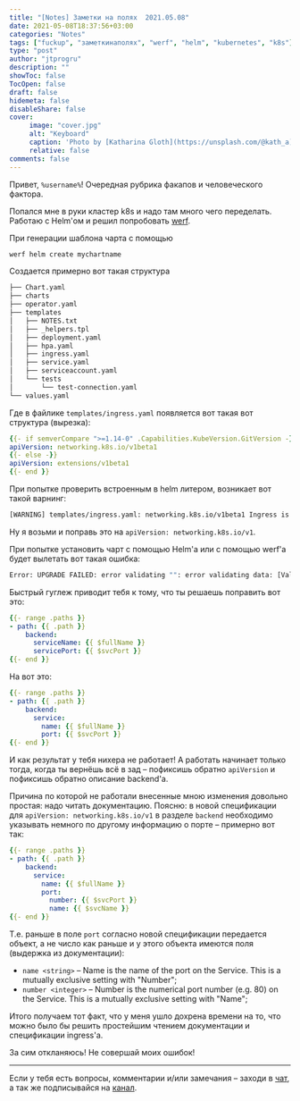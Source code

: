 ```yaml
---
title: "[Notes] Заметки на полях  2021.05.08"
date: 2021-05-08T18:37:56+03:00
categories: "Notes"
tags: ["fuckup", "заметкинаполях", "werf", "helm", "kubernetes", "k8s"]
type: "post"
author: "jtprogru"
description: ""
showToc: false
TocOpen: false
draft: false
hidemeta: false
disableShare: false
cover:
     image: "cover.jpg"
     alt: "Keyboard"
     caption: 'Photo by [Katharina Gloth](https://unsplash.com/@kath_a) on [Unsplash](https://unsplash.com/)'
     relative: false
comments: false
---
```


Привет, `%username%`! Очередная рубрика факапов и человеческого фактора.

Попался мне в руки кластер k8s и надо там много чего переделать. Работаю с Helm'ом и решил попробовать [werf](https://werf.io).

При генерации шаблона чарта с помощью

```bash
werf helm create mychartname
```

Создается примерно вот такая структура

```bash
├── Chart.yaml
├── charts
├── operator.yaml
├── templates
│   ├── NOTES.txt
│   ├── _helpers.tpl
│   ├── deployment.yaml
│   ├── hpa.yaml
│   ├── ingress.yaml
│   ├── service.yaml
│   ├── serviceaccount.yaml
│   └── tests
│       └── test-connection.yaml
└── values.yaml
```

Где в файлике `templates/ingress.yaml` появляется вот такая вот структура (вырезка):

```yaml
{{- if semverCompare ">=1.14-0" .Capabilities.KubeVersion.GitVersion -}}
apiVersion: networking.k8s.io/v1beta1
{{- else -}}
apiVersion: extensions/v1beta1
{{- end }}
```

При попытке проверить встроенным в helm литером, возникает вот такой варнинг:

```bash
[WARNING] templates/ingress.yaml: networking.k8s.io/v1beta1 Ingress is deprecated in v1.19+, unavailable in v1.22+; use networking.k8s.io/v1 Ingress
```

Ну я возьми и поправь это на `apiVersion: networking.k8s.io/v1`.

При попытке установить чарт с помощью Helm'а или с помощью werf'а будет вылетать вот такая ошибка:

```bash
Error: UPGRADE FAILED: error validating "": error validating data: [ValidationError(Ingress.spec.rules[0].http.paths[0].backend): unknown field "serviceName" in io.k8s.api.networking.v1.IngressBackend, ValidationError(Ingress.spec.rules[0].http.paths[0].backend): unknown field "servicePort" in io.k8s.api.networking.v1.IngressBackend]
```

Быстрый гуглеж приводит тебя к тому, что ты решаешь поправить вот это:

```yaml
{{- range .paths }}
- path: {{ .path }}
    backend:
      serviceName: {{ $fullName }}
      servicePort: {{ $svcPort }}
{{- end }}
```

На вот это:

```yaml
{{- range .paths }}
- path: {{ .path }}
    backend:
      service:
        name: {{ $fullName }}
        port: {{ $svcPort }}
{{- end }}
```

И как результат у тебя нихера не работает! А работать начинает только тогда, когда ты вернёшь всё в зад – пофиксишь обратно `apiVersion` и пофиксишь обратно описание backend'а.

Причина по которой не работали внесенные мною изменения довольно простая: надо читать документацию. Поясню: в новой спецификации для `apiVersion: networking.k8s.io/v1` в разделе `backend` необходимо указывать немного по другому информацию о порте – примерно вот так:

```yaml
{{- range .paths }}
- path: {{ .path }}
    backend:
      service:
        name: {{ $fullName }}
        port:
          number: {{ $svcPort }}
          name: {{ $svcName }}
{{- end }}
```

Т.е. раньше в поле `port` согласно новой спецификации передается объект, а не число как раньше и у этого объекта имеются поля (выдержка из документации):

- `name <string>` – Name is the name of the port on the Service. This is a mutually exclusive setting with "Number";
- `number <integer>` – Number is the numerical port number (e.g. 80) on the Service. This is a mutually exclusive setting with "Name";

Итого получаем тот факт, что у меня ушло дохрена времени на то, что можно было бы решить простейшим чтением документации и спецификации ingress'a.

За сим откланяюсь! Не совершай моих ошибок!

---
Если у тебя есть вопросы, комментарии и/или замечания – заходи в [чат](https://ttttt.me/jtprogru_chat), а так же подписывайся на [канал](https://ttttt.me/jtprogru_channel).

